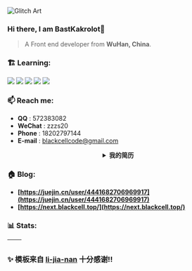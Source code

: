 ![Glitch Art](https://glitch-art.vercel.app/api/simple?word=Blackcell)


### Hi there, I am BastKakrolot👋

> A Front end developer from **WuHan, China**.

### 🏗️ Learning:

<code><img src="https://img.shields.io/badge/typescript-%23007ACC.svg?style=for-the-badge&logo=typescript&logoColor=white"/></code>
<code><img src="https://img.shields.io/badge/react-%2320232a.svg?style=for-the-badge&logo=react&logoColor=%2361DAFB"/></code>
<code><img src="https://img.shields.io/badge/node.js-6DA55F?style=for-the-badge&logo=node.js&logoColor=white"/></code>
<code><img src="https://img.shields.io/badge/vuejs-%2335495e.svg?style=for-the-badge&logo=vuedotjs&logoColor=%234FC08D"/></code>
<code><img src="https://img.shields.io/badge/nextjs-%2320232a.svg?style=for-the-badge&logo=nextdotjs&logoColor=%234FC08D"/></code>

### 📫 Reach me:

- **QQ** : 572383082
- **WeChat** : zzzs20
- **Phone** : 18202797144
- **E-mail** : blackcellcode@gmail.com

<details>
    <summary align="center"><b>我的简历</b></summary>

## 联系信息
- **手机**: （+86）18202797144
- **邮箱**: blackcellcode@gmail.com
- **GitHub**: github.com/BastKakrolot
- **掘金**: juejin.cn/user/4441682706969917
- **博客**：next.blackcell.top

## 个人简介

- 熟悉代码开发到上线全流程，对协同开发，分支管理，项目配置等都有较深刻的最佳实践 ，经历过多种分支模型
- 会多审视重构代码，在 Gitlab 上对组内成员进行 code review 积极组织前端分享会，以及代码审查会
- 有中后台大型项目、移动端开发经验，熟悉前端性能优化的实现，例如代码优化、打包优化、资源优化，能结合实际业务场景进行优化
- 熟悉 Webpack 等打包工具的基本配置， 能够对以上工具进行二次封装、基于以上工具搭建通用的开发环境
- 熟悉 prettier / eslint 基本配置，有良好且严格的编码习惯
- 能按照 UI 完成页面还原，任务完成度高

## 工作经验

### XX科技有限公司 - 前端工程师/研发中心/大前端组 （ 2022.02 - 2024.04）

- 负责组内公共组件开发建设工作（可编辑表格等，虚拟列表，可拖动列，）
- 负责组内项目维护，底层逻辑优化，比如开发中途添加主题功
- 负责组内成员任务分配 & CodeReview 工作
- 维护组内代码规范，持续输出项目文档
`react` `ahooks` `Umi` `Antd` `Css-Module` `JSX` ...

### XX有限公司 - web前端 （2019.07 - 2022.02）

- 开发了移动端和桌面端的高保真界面，采用了响应式设计。
- 实现了复杂的前端交互逻辑和组件复用。
 `swiper` `vue` `Bootstrap` `jquery` `animate` ...

### XX科技有限公司 - 前端开发工程师 （2017.07 - 2019.07）
- 开发了PC端的多个项目（包括但不限于一窗受理系统，土地二级交易市场，统一 OA等）。
- 对静态资源核心库进行维护和更新。
- 为旧项目重新搭建底层框架，优化和升级原有系统。
`elementui` `highcharts` `requirejs` `vue` `axios` ...

## 个人项目/作品集

### 基于Next的博客项目

这是我个人开发的博客项目，可以在联系信息中访问我的主页进行查看，该博客使用Next14 进行搭建，支持自动部署实现CI/CD，提交后会调用github的工作流，通过读取配置文件，进行打包。然后将打包后的镜像推送至dockerhub，然后远程调用服务器拉取最新的docker镜像部署，至此可以完成持续部署。博客使用的域名证书通过acme.sh进行自动化续签，该博客支持mdx，可以再编写文章时调用配置好的组件进行更优美的展示，在完成这个功能时发现mdx与部分最新版本的插件不兼容，因此排查了许久，最后通过降级完成此部分功能，此项目能够学习最前沿技术的同时也能让自己的基础更加巩固。数据的存储使用的MongoDB，通过app-router进行获取，其中有部分数据是通过server-Component直接加载，登录部分使用next-auth进行鉴权，可以接入多种登录。
 `mongodb` `next-auth` `vditor` `react-photo-view` `ahooks` `tailwindcss` `next-mdx-remote` `react-mde` `@nextui-org/react` `@mui/material` `@ricons/fa`...

## 供应链管理系统

在此项目中我负责新模块开发，公共组件维护等任务。在开发新模块时能够清晰认知业务需求，高效完成模块搭建。自觉担当公共组件维护工作，这个项目中，当表格数据量达到十万级时，页面会卡死，即使没卡死也会导致编辑过程异常卡顿，使用虚拟列表以及优化编辑逻辑，重构表格内部代码删除冗余方法和过程，使该组件内部细分各个模块，便于日后维护和扩展，并且添加拖拽排序功能，对于十万级数据的编辑也能做到流畅无卡顿，最后此组件在公司内部得到高评价，许多项目都应用了此组件。提倡使用hooks编程，将ui与逻辑分离，大大提高开发效率！维护供应链代码规范，持续更新供应链组件文档，持续输出项目文档。
`Umi3.5` `ahooks` `antd` `React` `mobx` `dva` `v-list` `fomily` ...

## 微信点单程序

项目使用微信小程序框架开发，登陆后获取id，用户详情，订单信息等进行socket连接前后台交互；首页分为6个模块：首页展示、餐品点单、订单提交页、订单列表、订单详情、个人中心。首页展示主要展示当前推荐商品以及用户基本信息和操作按钮，餐品点单页面进入后会选择用餐人数，在餐品列表上方也会展示当前推荐餐品，左侧分类和右侧餐品列表实现联动，用户点完餐品后会进入订单提交页面。 订单提交页面展示用户所选商品列表、就餐人数、餐厅地址点击可进入地图查看并可以进行导航、电话点击可直接拨打、用户选择预约时间，确认完毕后进入支付，支付成功则会进入订单详情页面。订单详情页面展示当前订单信息，流水号，交易号等信息。订单列表展示用户历史订单以及进行中订单基本信息，点击后可进入订单详情查看。中心页面展示用户头像，积分，优惠券等信息

# 致谢
感谢您花时间阅读我的简历，期待能有机会和您共事。

</details>

### 🏠 Blog:

- **[https://juejin.cn/user/4441682706969917](https://juejin.cn/user/4441682706969917)**
- **[https://next.blackcell.top/](https://next.blackcell.top/)**

### 📊 Stats:

| <img align="center" src="https://github-readme-stats.vercel.app/api?username=BastKakrolot&show_icons=true&theme=buefy&hide_border=true" alt="" /> | <img align="center" src="https://github-readme-stats.vercel.app/api/top-langs/?username=BastKakrolot&layout=compact&theme=buefy&hide_border=true" alt="" /> |
| ------------------------------------------------------------------------------------------------------------------------------------------------- | ----------------------------------------------------------------------------------------------------------------------------------------------------------- |

### ✨ 模板来自 [li-jia-nan](https://github.com/li-jia-nan) 十分感谢!!
